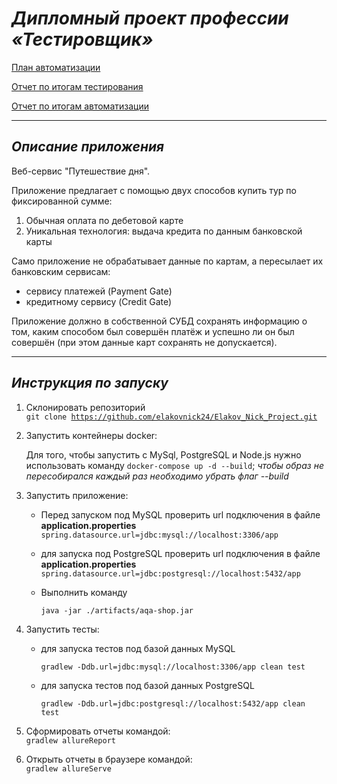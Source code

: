 # _Дипломный проект профессии «Тестировщик»_

[План автоматизации](https://github.com/elakovnick24/Elakov_Nick_Project/blob/master/docs/Plan.md)

[Отчет по итогам тестирования](https://github.com/elakovnick24/Elakov_Nick_Project/blob/master/docs/Report.md)

[Отчет по итогам автоматизации](https://github.com/elakovnick24/Elakov_Nick_Project/blob/master/docs/Summary.md)

---------------------

## _Описание приложения_

Веб-сервис "Путешествие дня".

Приложение предлагает с помощью двух способов купить тур по фиксированной сумме:

1. Обычная оплата по дебетовой карте
1. Уникальная технология: выдача кредита по данным банковской карты

Само приложение не обрабатывает данные по картам, а пересылает их банковским сервисам:
* сервису платежей (Payment Gate)
* кредитному сервису (Credit Gate)

Приложение должно в собственной СУБД сохранять информацию о том, каким способом был совершён платёж и успешно ли он был совершён (при этом данные карт сохранять не допускается).

---------------------

## _Инструкция по запуску_

1. Склонировать репозиторий  
    <code>git clone https://github.com/elakovnick24/Elakov_Nick_Project.git </code>

2. Запустить контейнеры docker:  

   Для того, чтобы запустить с MySql, PostgreSQL и Node.js нужно использовать команду
   `docker-compose up -d --build`; 
   _чтобы образ не пересобирался каждый раз необходимо убрать флаг --build_

3. Запустить приложение:  

   -  Перед запуском под MySQL проверить url подключения в файле **application.properties**
    `
    spring.datasource.url=jdbc:mysql://localhost:3306/app
    `
    
   -  для запуска под PostgreSQL проверить url подключения в файле **application.properties** 
    `
    spring.datasource.url=jdbc:postgresql://localhost:5432/app
   `
   
   - Выполнить команду 
  
     `
     java -jar ./artifacts/aqa-shop.jar
     `

4. Запустить тесты:  

   * для запуска тестов под базой данных MySQL 
    
     `
     gradlew -Ddb.url=jdbc:mysql://localhost:3306/app clean test
     `
   * для запуска тестов под базой данных PostgreSQL 
    
     `
     gradlew -Ddb.url=jdbc:postgresql://localhost:5432/app clean test
     `

5. Сформировать отчеты командой:  
   <code>gradlew allureReport</code>  

6. Открыть отчеты в браузере командой:  
   <code>gradlew allureServe</code>
